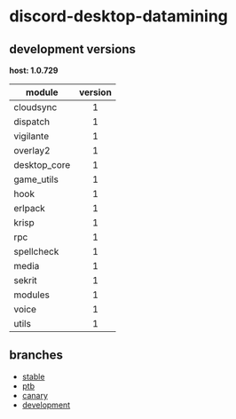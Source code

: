 # discord-desktop-datamining

## development versions

**host: 1.0.729**

| module | version |
| ------ | :-----: |
| cloudsync | 1 |
| dispatch | 1 |
| vigilante | 1 |
| overlay2 | 1 |
| desktop_core | 1 |
| game_utils | 1 |
| hook | 1 |
| erlpack | 1 |
| krisp | 1 |
| rpc | 1 |
| spellcheck | 1 |
| media | 1 |
| sekrit | 1 |
| modules | 1 |
| voice | 1 |
| utils | 1 |

## branches

- [stable](https://github.com/OpenAsar/discord-desktop-datamining/tree/stable)
- [ptb](https://github.com/OpenAsar/discord-desktop-datamining/tree/ptb)
- [canary](https://github.com/OpenAsar/discord-desktop-datamining/tree/canary)
- [development](https://github.com/OpenAsar/discord-desktop-datamining/tree/development)